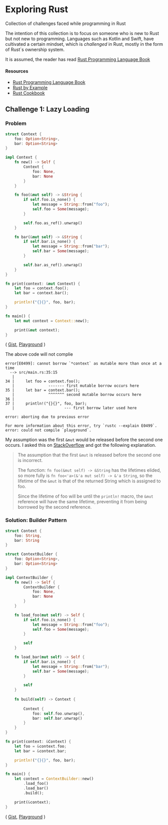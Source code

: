 # Exploring Rust

Collection of challenges faced while programming in Rust

The intention of this collection is to focus on someone who
is new to Rust but not new to programming.
Languages such as Kotlin and Swift,
have cultivated a certain mindset,
which is _challenged_ in Rust,
mostly in the form of Rust`s ownership system.

It is assumed, the reader has read [Rust Programming Language Book](https://doc.rust-lang.org/book/)

#### Resources

 * [Rust Programming Language Book](https://doc.rust-lang.org/book/)
 * [Rust by Example](https://doc.rust-lang.org/stable/rust-by-example/)
 * [Rust Cookbook](https://rust-lang-nursery.github.io/rust-cookbook/intro.html)


## Challenge 1: Lazy Loading

### Problem

```rust
struct Context {
    foo: Option<String>,
    bar: Option<String>
}

impl Context {
    fn new() -> Self {
        Context {
            foo: None,
            bar: None
        }
    }

    fn foo(&mut self) -> &String {
        if self.foo.is_none() {
            let message = String::from("foo");
            self.foo = Some(message);
        }

        self.foo.as_ref().unwrap()
    }

    fn bar(&mut self) -> &String {
        if self.bar.is_none() {
            let message = String::from("bar");
            self.bar = Some(message);
        }

        self.bar.as_ref().unwrap()
    }
}

fn print(context: &mut Context) {
    let foo = context.foo();
    let bar = context.bar();

    println!("{}{}", foo, bar);
}

fn main() {
    let mut context = Context::new();

    print(&mut context);
}
```
(
[Gist](https://gist.github.com/NebulaFox/897a513604a9612597e9ebc5d31bd624), 
[Playground](https://play.rust-lang.org/?version=stable&mode=debug&edition=2018&gist=897a513604a9612597e9ebc5d31bd624)
)

The above code will not complie
```
error[E0499]: cannot borrow `*context` as mutable more than once at a time
  --> src/main.rs:35:15
   |
34 |     let foo = context.foo();
   |               ------- first mutable borrow occurs here
35 |     let bar = context.bar();
   |               ^^^^^^^ second mutable borrow occurs here
36 | 
37 |     println!("{}{}", foo, bar);
   |                      --- first borrow later used here

error: aborting due to previous error

For more information about this error, try `rustc --explain E0499`.
error: could not compile `playground`.
```

My assumption was the first `&mut` would be released before the second one occurs.
I asked this on [StackOverflow](https://stackoverflow.com/questions/60591782/unexpected-second-mutable-borrow-on-a-struct)
and got the following explanation.

> The assumption that the first `&mut` is released before the second one is incorrect.
>
> The function: `fn foo(&mut self) -> &String` has the lifetimes elided,
> so more fully is `fn foo<'a>(&'a mut self) -> &'a String`, so the lifetime of the `&mut`
> is that of the returned String which is assigned to foo.
>
> Since the lifetime of foo will be until the `println!` macro,
> the `&mut` reference will have the same lifetime,
> preventing it from being borrowed by the second reference.

### Solution: Builder Pattern

```rust
struct Context {
    foo: String,
    bar: String
}

struct ContextBuilder {
    foo: Option<String>,
    bar: Option<String>
}

impl ContextBuilder {
    fn new() -> Self {
        ContextBuilder {
            foo: None,
            bar: None
        }
    }

    fn load_foo(mut self) -> Self {
        if self.foo.is_none() {
            let message = String::from("foo");
            self.foo = Some(message);
        }

        self
    }

    fn load_bar(mut self) -> Self {
        if self.bar.is_none() {
            let message = String::from("bar");
            self.bar = Some(message);
        }

        self
    }
    
    fn build(self) -> Context {
        
        Context {
            foo: self.foo.unwrap(),
            bar: self.bar.unwrap()
        }
    }
}

fn print(context: &Context) {
    let foo = &context.foo;
    let bar = &context.bar;

    println!("{}{}", foo, bar);
}

fn main() {
    let context = ContextBuilder::new()
        .load_foo()
        .load_bar()
        .build();

    print(&context);
}
```
(
[Gist](https://gist.github.com/NebulaFox/897a513604a9612597e9ebc5d31bd624),
[Playground](https://play.rust-lang.org/?version=stable&mode=debug&edition=2018&gist=8222ec0676cc3ba8aefcf6d001215c65)
)
